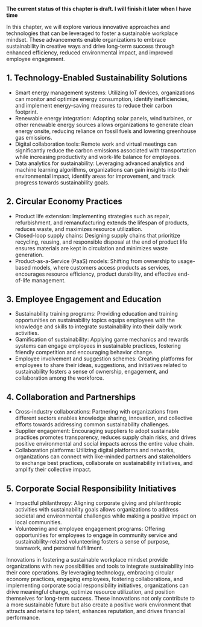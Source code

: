 **The current status of this chapter is draft. I will finish it later when I have time**

In this chapter, we will explore various innovative approaches and technologies that can be leveraged to foster a sustainable workplace mindset. These advancements enable organizations to embrace sustainability in creative ways and drive long-term success through enhanced efficiency, reduced environmental impact, and improved employee engagement.

**1. Technology-Enabled Sustainability Solutions**
--------------------------------------------------

* Smart energy management systems: Utilizing IoT devices, organizations can monitor and optimize energy consumption, identify inefficiencies, and implement energy-saving measures to reduce their carbon footprint.
* Renewable energy integration: Adopting solar panels, wind turbines, or other renewable energy sources allows organizations to generate clean energy onsite, reducing reliance on fossil fuels and lowering greenhouse gas emissions.
* Digital collaboration tools: Remote work and virtual meetings can significantly reduce the carbon emissions associated with transportation while increasing productivity and work-life balance for employees.
* Data analytics for sustainability: Leveraging advanced analytics and machine learning algorithms, organizations can gain insights into their environmental impact, identify areas for improvement, and track progress towards sustainability goals.

**2. Circular Economy Practices**
---------------------------------

* Product life extension: Implementing strategies such as repair, refurbishment, and remanufacturing extends the lifespan of products, reduces waste, and maximizes resource utilization.
* Closed-loop supply chains: Designing supply chains that prioritize recycling, reusing, and responsible disposal at the end of product life ensures materials are kept in circulation and minimizes waste generation.
* Product-as-a-Service (PaaS) models: Shifting from ownership to usage-based models, where customers access products as services, encourages resource efficiency, product durability, and effective end-of-life management.

**3. Employee Engagement and Education**
----------------------------------------

* Sustainability training programs: Providing education and training opportunities on sustainability topics equips employees with the knowledge and skills to integrate sustainability into their daily work activities.
* Gamification of sustainability: Applying game mechanics and rewards systems can engage employees in sustainable practices, fostering friendly competition and encouraging behavior change.
* Employee involvement and suggestion schemes: Creating platforms for employees to share their ideas, suggestions, and initiatives related to sustainability fosters a sense of ownership, engagement, and collaboration among the workforce.

**4. Collaboration and Partnerships**
-------------------------------------

* Cross-industry collaborations: Partnering with organizations from different sectors enables knowledge sharing, innovation, and collective efforts towards addressing common sustainability challenges.
* Supplier engagement: Encouraging suppliers to adopt sustainable practices promotes transparency, reduces supply chain risks, and drives positive environmental and social impacts across the entire value chain.
* Collaboration platforms: Utilizing digital platforms and networks, organizations can connect with like-minded partners and stakeholders to exchange best practices, collaborate on sustainability initiatives, and amplify their collective impact.

**5. Corporate Social Responsibility Initiatives**
--------------------------------------------------

* Impactful philanthropy: Aligning corporate giving and philanthropic activities with sustainability goals allows organizations to address societal and environmental challenges while making a positive impact on local communities.
* Volunteering and employee engagement programs: Offering opportunities for employees to engage in community service and sustainability-related volunteering fosters a sense of purpose, teamwork, and personal fulfillment.

Innovations in fostering a sustainable workplace mindset provide organizations with new possibilities and tools to integrate sustainability into their core operations. By leveraging technology, embracing circular economy practices, engaging employees, fostering collaborations, and implementing corporate social responsibility initiatives, organizations can drive meaningful change, optimize resource utilization, and position themselves for long-term success. These innovations not only contribute to a more sustainable future but also create a positive work environment that attracts and retains top talent, enhances reputation, and drives financial performance.

